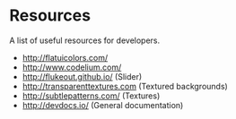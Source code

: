 Resources
=========

A list of useful resources for developers.

 - http://flatuicolors.com/
 - http://www.codelium.com/
 - http://flukeout.github.io/ (Slider)
 - http://transparenttextures.com (Textured backgrounds)
 - http://subtlepatterns.com/ (Textures)
 - http://devdocs.io/ (General documentation)
